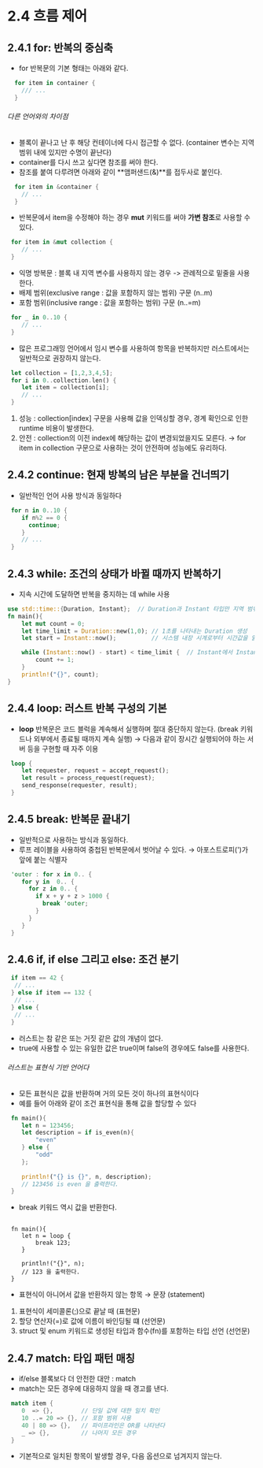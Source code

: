 2.4 흐름 제어
==

2.4.1 for: 반복의 중심축
---
 - for 반복문의 기본 형태는 아래와 같다.
```rust
  for item in container {
    /// ...
  }
```
 ###### 다른 언어와의 차이점
 - 블록이 끝나고 난 후 해당 컨테이너에 다시 접근할 수 없다.
   (container 변수는 지역 범위 내에 있지만 수명이 끝난다)
 - container를 다시 쓰고 싶다면 참조를 써야 한다.
 - 참조를 붙여 다루려면 아래와 같이 **앰퍼샌드(&)**를 접두사로 붙인다.

```rust
  for item in &container {
    // ...
  }
```
 
 - 반복문에서 item을 수정해야 하는 경우 **mut** 키워드를 써야 **가변 참조**로 사용할 수 있다.
```rust
 for item in &mut collection {
    // ...
 }
```
 
 - 익명 방복문 : 블록 내 지역 변수를 사용하지 않는 경우 -> 관례적으로 밑줄을 사용한다.
 - 배제 범위(exclusive range : 값을 포함하지 않는 범위) 구문 (n..m)
 - 포함 범위(inclusive range : 값을 포함하는 범위) 구문 (n..=m)
```rust
 for _ in 0..10 {
    // ...
 }
```

 - 많은 프로그래밍 언어에서 임시 변수를 사용하여 항목을 반복하지만 러스트에서는 일반적으로 권장하지 않는다.
```rust
 let collection = [1,2,3,4,5];
 for i in 0..collection.len() {
    let item = collection[i];
    // ...
 }
```
  1. 성능 : collection[index] 구문을 사용해 값을 인덱싱할 경우, 경계 확인으로 인한 runtime 비용이 발생한다.
  2. 안전 : collection의 이전 index에 해당하는 값이 변경되었을지도 모른다.
 → for item in collection 구문으로 사용하는 것이 안전하며 성능에도 유리하다.
 
2.4.2 continue: 현재 방복의 남은 부분을 건너띄기
---
- 일반적인 언어 사용 방식과 동일하다
```rust
 for n in 0..10 {
    if n%2 == 0 {
      continue;
    }
    // ...
 }
```
 
2.4.3 while: 조건의 상태가 바뀔 때까지 반복하기
---
- 지속 시간에 도달하면 반복을 중지하는 데 while 사용
```rust
use std::time::{Duration, Instant};  // Duration과 Instant 타입만 지역 범위로 가져온다
fn main(){
    let mut count = 0;
    let time_limit = Duration::new(1,0); // 1초를 나타내는 Duration 생성
    let start = Instant::now();          // 시스템 내장 시계로부터 시간값을 읽어온다

    while (Instant::now() - start) < time_limit {  // Instant에서 Instant를 빼면 Duration이 반환된다
        count += 1;
    }
    println!("{}", count);
}
```

2.4.4 loop: 러스트 반복 구성의 기본
---
 - **loop** 반복문은 코드 블럭을 계속해서 실행하며 절대 중단하지 않는다. (break 키워드나 외부에서 종료될 때까지 계속 실행)
 → 다음과 같이 장시간 실행되어야 하는 서버 등을 구현할 때 자주 이용
 
```rust
 loop {
    let requester, request = accept_request();
    let result = process_request(request);
    send_response(requester, result);
 }
```

2.4.5 break: 반복문 끝내기
---
- 일반적으로 사용하는 방식과 동일하다.
- 루프 레이블을 사용하여 중첩된 반복문에서 벗어날 수 있다.
  → 아포스트로피(')가 앞에 붙는 식별자
```rust
 'outer : for x in 0.. {
    for y in  0.. {
      for z in 0.. {
        if x + y + z > 1000 {
          break 'outer;
        }
      }
    }
 } 
```

2.4.6 if, if else 그리고 else: 조건 분기
---
```rust
 if item == 42 {
  // ...
 } else if item == 132 {
  // ...
 } else {
  // ...
 }
```
- 러스트는 참 같은 또는 거짓 같은 값의 개념이 없다.
- true에 사용할 수 있는 유일한 값은 true이며 false의 경우에도 false를 사용한다.

###### 러스트는 표현식 기반 언어다
- 모든 표현식은 값을 반환하며 거의 모든 것이 하나의 표현식이다
- 예를 들어 아래와 같이 조건 표현식을 통해 값을 할당할 수 있다
```rust
 fn main(){
    let n = 123456;
    let description = if is_even(n){
        "even"
    } else {
        "odd"
    };
    
    println!("{} is {}", n, description);
    // 123456 is even 을 출력한다.
 }
```
- break 키워드 역시 값을 반환한다.
<pre><code>
 fn main(){
    let n = loop {
        break 123;
    }
    
    println!("{}", n);
    // 123 을 출력한다.
 }
</code></pre>

- 표현식이 아니어서 값을 반환하지 않는 항목 → 문장 (statement)
 1. 표현식이 세미콜론(;)으로 끝날 때 (표현문)
 2. 할당 연산자(=)로 값에 이름이 바인딩될 떄 (선언문)
 3. struct 및 enum 키워드로 생성된 타입과 함수(fn)를 포함하는 타입 선언 (선언문)
 
2.4.7 match: 타입 패턴 매칭
---
- if/else 블록보다 더 안전한 대안 : match
- match는 모든 경우에 대응하지 않을 때 경고를 낸다.
```rust
 match item {
    0  => {},        // 단일 값에 대한 일치 확인
    10 ..= 20 => {}, // 포함 범위 사용
    40 | 80 => {},   // 파이프라인은 OR를 나타낸다
    _ => {},         // 나머지 모든 경우
 }
```
- 기본적으로 일치된 항목이 발생할 경우, 다음 옵션으로 넘겨지지 않는다.

